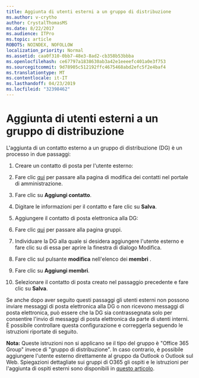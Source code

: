 ```yaml
---
title: Aggiunta di utenti esterni a un gruppo di distribuzione
ms.author: v-crytho
author: CrystalThomasMS
ms.date: 8/22/2017
ms.audience: ITPro
ms.topic: article
ROBOTS: NOINDEX, NOFOLLOW
localization_priority: Normal
ms.assetid: caa0f310-0bb7-48e3-8ad2-cb358b53bbba
ms.openlocfilehash: ce67797a1838630ab3a42e1eeeefc401a0e3f753
ms.sourcegitcommit: 9d78905c512192ffc4675468abd2efc5f2e4baf4
ms.translationtype: MT
ms.contentlocale: it-IT
ms.lasthandoff: 04/23/2019
ms.locfileid: "32398462"
---
```

# <a name="adding-external-users-to-a-distribution-group"></a>Aggiunta di utenti esterni a un gruppo di distribuzione

L'aggiunta di un contatto esterno a un gruppo di distribuzione (DG) è un processo in due passaggi:
  
1. Creare un contatto di posta per l'utente esterno:
    
1. Fare clic [qui](https://admin.microsoft.com/adminportal/home#/Contact) per passare alla pagina di modifica dei contatti nel portale di amministrazione. 
    
2. Fare clic su **Aggiungi contatto**.
    
3. Digitare le informazioni per il contatto e fare clic su **Salva**.
    
2. Aggiungere il contatto di posta elettronica alla DG:
    
1. Fare clic [qui](https://admin.microsoft.com/adminportal/home#/groups) per passare alla pagina gruppi. 
    
2. Individuare la DG alla quale si desidera aggiungere l'utente esterno e fare clic su di essa per aprire la finestra di dialogo Modifica.
    
3. Fare clic sul pulsante **modifica** nell'elenco dei **membri** . 
    
4. Fare clic su **Aggiungi membri**.
    
5. Selezionare il contatto di posta creato nel passaggio precedente e fare clic su **Salva**.
    
Se anche dopo aver seguito questi passaggi gli utenti esterni non possono inviare messaggi di posta elettronica alla DG o non ricevono messaggi di posta elettronica, può essere che la DG sia contrassegnata solo per consentire l'invio di messaggi di posta elettronica da parte di utenti interni. È possibile controllare questa configurazione e correggerla seguendo le istruzioni [](https://support.office.com/article/Fix-email-delivery-issues-for-error-code-5-7-133-in-Office-365-991abc19-7756-438f-abcb-39f69b80f284.aspx) riportate di seguito.
  
 **Nota:** Queste istruzioni non si applicano se il tipo del gruppo è "Office 365 Group" invece di "gruppo di distribuzione". In caso contrario, è possibile aggiungere l'utente esterno direttamente al gruppo da Outlook o Outlook sul Web. Spiegazioni dettagliate sui gruppi di O365 gli ospiti e le istruzioni per l'aggiunta di ospiti esterni sono disponibili in [questo articolo](https://support.office.com/article/Guest-access-in-Office-365-Groups-bfc7a840-868f-4fd6-a390-f347bf51aff6.aspx).
  


